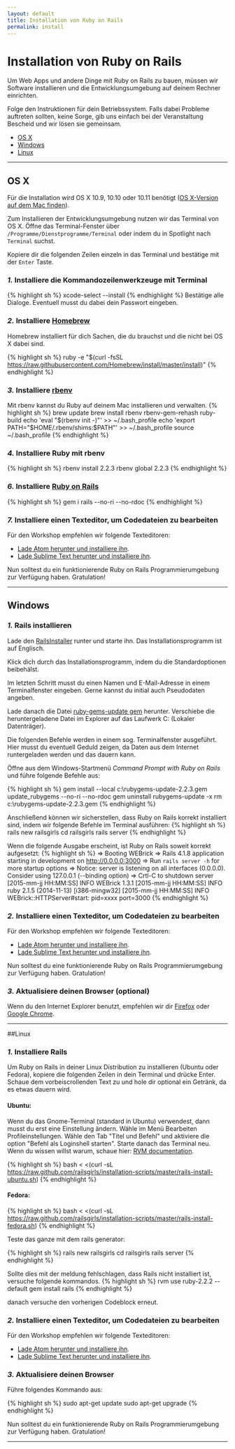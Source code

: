 ```yaml
---
layout: default
title: Installation von Ruby on Rails
permalink: install
---
```


# Installation von Ruby on Rails

Um Web Apps und andere Dinge mit Ruby on Rails zu bauen, müssen wir Software installieren und die Entwicklungsumgebung auf deinem Rechner einrichten.

Folge den Instruktionen für dein Betriebssystem. Falls dabei Probleme auftreten sollten, keine Sorge, gib uns einfach bei der Veranstaltung Bescheid und wir lösen sie gemeinsam.

* [OS X](#os-x)
* [Windows](#windows)
* [Linux](#linux)

<hr />

## OS X

Für die Installation wird OS X 10.9, 10.10 oder 10.11 benötigt (<a href="https://support.apple.com/de-de/HT201260" target="_blank">OS X-Version auf dem Mac finden</a>).

Zum Installieren der Entwicklungsumgebung nutzen wir das Terminal von OS X. Öffne das Terminal-Fenster über <code>/Programme/Dienstprogramme/Terminal</code> oder indem du in Spotlight nach <code>Terminal</code> suchst.

Kopiere dir die folgenden Zeilen einzeln in das Terminal und bestätige mit der <code>Enter</code> Taste.

### *1.* Installiere die Kommandozeilenwerkzeuge mit Terminal
{% highlight sh %}
xcode-select --install
{% endhighlight %}
Bestätige alle Dialoge. Eventuell musst du dabei dein Passwort eingeben.

### *2.* Installiere <a href="http://brew.sh/" target="_blank">Homebrew</a>
Homebrew installiert für dich Sachen, die du brauchst und die nicht bei OS X dabei sind.

{% highlight sh %}
ruby -e "$(curl -fsSL https://raw.githubusercontent.com/Homebrew/install/master/install)"
{% endhighlight %}

### *3.* Installiere <a href="https://github.com/sstephenson/rbenv" target="_blank">rbenv</a>
Mit rbenv kannst du Ruby auf deinem Mac installieren und verwalten.
{% highlight sh %}
brew update
brew install rbenv rbenv-gem-rehash ruby-build
echo 'eval "$(rbenv init -)"' >> ~/.bash_profile
echo 'export PATH="$HOME/.rbenv/shims:$PATH"' >> ~/.bash_profile
source ~/.bash_profile
{% endhighlight %}

### *4.* Installiere Ruby mit rbenv
{% highlight sh %}
rbenv install 2.2.3
rbenv global 2.2.3
{% endhighlight %}


### *6.* Installiere <a href="http://rubyonrails.org/" target="_blank">Ruby on Rails</a>
{% highlight sh %}
gem i rails --no-ri --no-rdoc
{% endhighlight %}

### *7.* Installiere einen Texteditor, um Codedateien zu bearbeiten

Für den Workshop empfehlen wir folgende Texteditoren:

* [Lade Atom herunter und installiere ihn](https://atom.io/download/mac).
* [Lade Sublime Text herunter und installiere ihn](http://www.sublimetext.com/3).

Nun solltest du ein funktionierende Ruby on Rails Programmierumgebung zur Verfügung haben. Gratulation!

<hr />

## Windows

### *1.* Rails installieren

Lade den [RailsInstaller](https://s3.amazonaws.com/railsinstaller/Windows/railsinstaller-3.1.0.exe) runter und starte ihn.
Das Installationsprogramm ist auf Englisch.

Klick dich durch das Installationsprogramm, indem du die Standardoptionen beibehälst.

Im letzten Schritt musst du einen Namen und E-Mail-Adresse in einem Terminalfenster eingeben.
Gerne kannst du initial auch Pseudodaten angeben.

Lade danach die Datei [ruby-gems-update gem](https://github.com/rubygems/rubygems/releases/download/v2.2.3/rubygems-update-2.2.3.gem) herunter.
Verschiebe die heruntergeladene Datei im Explorer auf das Laufwerk C: (Lokaler Datenträger).

Die folgenden Befehle werden in einem sog. Terminalfenster ausgeführt.
Hier musst du eventuell Geduld zeigen, da Daten aus dem Internet runtergeladen werden und das dauern kann.


Öffne aus dem Windows-Startmenü *Command Prompt with Ruby on Rails* und führe folgende Befehle aus:

{% highlight sh %}
gem install --local c:\\rubygems-update-2.2.3.gem
update_rubygems --no-ri --no-rdoc
gem uninstall rubygems-update -x
rm c:\\rubygems-update-2.2.3.gem
{% endhighlight %}

Anschließend können wir sicherstellen, dass Ruby on Rails korrekt installiert sind, indem wir folgende Befehle im Terminal ausführen:
{% highlight sh %}
rails new railsgirls
cd railsgirls
rails server
{% endhighlight %}


Wenn die folgende Ausgabe erscheint, ist Ruby on Rails soweit korrekt aufgesetzt:
{% highlight sh %}
=> Booting WEBrick
=> Rails 4.1.8 application starting in development on http://0.0.0.0:3000
=> Run `rails server -h` for more startup options
=> Notice: server is listening on all interfaces (0.0.0.0). Consider using 127.0.0.1 (--binding option)
=> Crtl-C to shutdown server
[2015-mm-jj HH:MM:SS] INFO WEBrick 1.3.1
[2015-mm-jj HH:MM:SS] INFO ruby 2.1.5 (2014-11-13) [i386-mingw32]
[2015-mm-jj HH:MM:SS] INFO WEBrick::HTTPServer#start: pid=xxxx port=3000
{% endhighlight %}

### *2.* Installiere einen Texteditor, um Codedateien zu bearbeiten

Für den Workshop empfehlen wir folgende Texteditoren:

* [Lade Atom herunter und installiere ihn](https://atom.io/download/windows).
* [Lade Sublime Text herunter und installiere ihn](http://www.sublimetext.com/3).

Nun solltest du eine funktionierende Ruby on Rails Programmierumgebung zur Verfügung haben. Gratulation!

### *3.* Aktualisiere deinen Browser (optional)

Wenn du den Internet Explorer benutzt, empfehlen wir dir [Firefox](mozilla.org/firefox) oder [Google Chrome](google.com/chrome).

<hr />

##Linux

### *1.* Installiere Rails

Um Ruby on Rails in deiner Linux Distribution zu installieren (Ubuntu oder Fedora), kopiere die folgenden Zeilen in dein Terminal und drücke Enter. Schaue dem vorbeiscrollenden Text zu und hole dir optional ein Getränk, da es etwas dauern wird.

#### Ubuntu:

Wenn du das Gnome-Terminal (standard in Ubuntu) verwendest, dann musst du erst eine Einstellung ändern. Wähle im Menü Bearbeiten Profileinstellungen. Wähle den Tab "Titel und Befehl" und aktiviere die option "Befehl als Loginshell starten". Starte danach das Terminal neu. Wenn du wissen willst warum, schaue hier:
[RVM documentation](http://rvm.io/integration/gnome-terminal).

{% highlight sh %}
bash < <(curl -sL https://raw.github.com/railsgirls/installation-scripts/master/rails-install-ubuntu.sh)
{% endhighlight %}

#### Fedora:

{% highlight sh %}
bash < <(curl -sL https://raw.github.com/railsgirls/installation-scripts/master/rails-install-fedora.sh)
{% endhighlight %}

Teste das ganze mit dem rails generator:

{% highlight sh %}
rails new railsgirls
cd railsgirls
rails server
{% endhighlight %}

Sollte dies mit der meldung fehlschlagen, dass Rails nicht installiert ist, versuche folgende kommandos.
{% highlight sh %}
rvm use ruby-2.2.2 --default
gem install rails
{% endhighlight %}

danach versuche den vorherigen Codeblock erneut.

### *2.* Installiere einen Texteditor, um Codedateien zu bearbeiten

Für den Workshop empfehlen wir folgende Texteditoren:

* [Lade Atom herunter und installiere ihn](https://atom.io).
* [Lade Sublime Text herunter und installiere ihn](http://www.sublimetext.com/3).


### *3.* Aktualisiere deinen Browser

Führe folgendes Kommando aus:

{% highlight sh %}
sudo apt-get update
sudo apt-get upgrade
{% endhighlight %}

Nun solltest du ein funktionierende Ruby on Rails Programmierumgebung zur Verfügung haben. Gratulation!
<hr />
